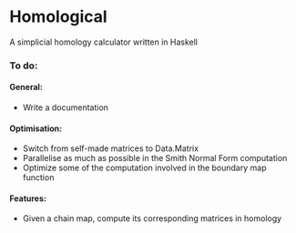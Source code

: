 # Homological
A simplicial homology calculator written in Haskell

### To do:
#### General:
- Write a documentation
#### Optimisation:
- Switch from self-made matrices to Data.Matrix
- Parallelise as much as possible in the Smith Normal Form computation
- Optimize some of the computation involved in the boundary map function
#### Features:
- Given a chain map, compute its corresponding matrices in homology
